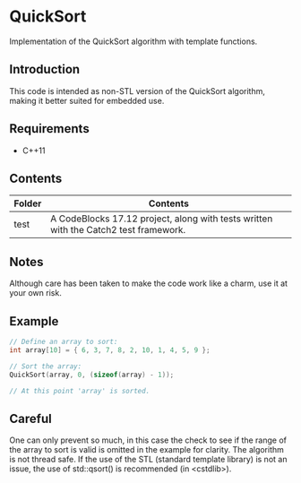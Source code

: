 


# QuickSort
Implementation of the QuickSort algorithm with template functions.

## Introduction
This code is intended as non-STL version of the QuickSort algorithm, making it better suited for embedded use.

## Requirements

 - C++11

## Contents

| Folder | Contents |
| ------ | -------- |
| test | A CodeBlocks 17.12 project, along with tests written with the Catch2 test framework. |

## Notes
Although care has been taken to make the code work like a charm, use it at your own risk.

## Example
```cpp
// Define an array to sort:
int array[10] = { 6, 3, 7, 8, 2, 10, 1, 4, 5, 9 };

// Sort the array:
QuickSort(array, 0, (sizeof(array) - 1));

// At this point 'array' is sorted.
```

## Careful
One can only prevent so much, in this case the check to see if the range of the array to sort is valid is omitted in the example for clarity. The algorithm is not thread safe. If the use of the STL (standard template library) is not an issue, the use of std::qsort() is recommended (in \<cstdlib\>).
